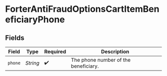 # ForterAntiFraudOptionsCartItemBeneficiaryPhone


## Fields

| Field                                | Type                                 | Required                             | Description                          |
| ------------------------------------ | ------------------------------------ | ------------------------------------ | ------------------------------------ |
| `phone`                              | *String*                             | :heavy_check_mark:                   | The phone number of the beneficiary. |